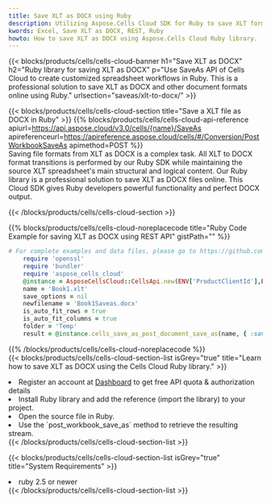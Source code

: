 ```yaml
---
title: Save XLT as DOCX using Ruby 
description: Utilizing Aspose.Cells Cloud SDK for Ruby to save XLT format file as DOCX format file. 
kwords: Excel, Save XLT as DOCX, REST, Ruby
howto: How to save XLT as DOCX using Aspose.Cells Cloud Ruby library.
---
```



{{< blocks/products/cells/cells-cloud-banner h1="Save XLT as DOCX" h2="Ruby library for saving XLT as DOCX" p="Use SaveAs API of Cells Cloud to create customized spreadsheet workflows in Ruby. This is a professional solution to save XLT as DOCX and other document formats online using Ruby." urlsection="saveas/xlt-to-docx/" >}}

{{< blocks/products/cells/cells-cloud-section  title="Save a XLT file as DOCX in Ruby" >}}
{{% blocks/products/cells/cells-cloud-api-reference  apiurl=https://api.aspose.cloud/v3.0/cells/{name}/SaveAs  apireferenceurl=https://apireference.aspose.cloud/cells/#/Conversion/PostWorkbookSaveAs  apimethod=POST %}}
<br/>
Saving file formats from XLT as DOCX is a complex task. All XLT to DOCX format transitions is performed by our Ruby SDK while maintaining the source XLT spreadsheet's main structural and logical content. Our Ruby library is a professional solution to save XLT as DOCX files online. This Cloud SDK gives Ruby developers powerful functionality and perfect DOCX output.

{{< /blocks/products/cells/cells-cloud-section >}}

{{% blocks/products/cells/cells-cloud-noreplacecode title="Ruby Code Example for saving XLT as DOCX using REST API" gistPath="" %}}
  
```ruby
# For complete examples and data files, please go to https://github.com/aspose-cells-cloud/aspose-cells-cloud-ruby/
    require 'openssl'
    require 'bundler'
    require 'aspose_cells_cloud'
    @instance = AsposeCellsCloud::CellsApi.new(ENV['ProductClientId'],ENV['ProductClientSecret'])
    name = 'Book1.xlt'
    save_options = nil
    newfilename = 'Book1Saveas.docx'
    is_auto_fit_rows = true
    is_auto_fit_columns = true
    folder = 'Temp'
    result = @instance.cells_save_as_post_document_save_as(name, { :save_options=>save_options, :newfilename=>(folder+"/"+newfilename), :is_auto_fit_rows=>is_auto_fit_rows, :is_auto_fit_columns=>is_auto_fit_columns, :folder=>folder})
```
  
{{% /blocks/products/cells/cells-cloud-noreplacecode  %}}
<br/>
{{< blocks/products/cells/cells-cloud-section-list isGrey="true"  title="Learn how to save XLT as DOCX using the Cells Cloud Ruby library." >}}
<li>Register an account at <a href="https://dashboard.aspose.cloud/">Dashboard</a> to get free API quota & authorization details</li>
<li>Install Ruby library and add the reference (import the library) to your project.</li>
<li>Open the source file in Ruby.</li>
<li>Use the `post_workbook_save_as` method to retrieve the resulting stream.</li>
{{< /blocks/products/cells/cells-cloud-section-list >}}

{{< blocks/products/cells/cells-cloud-section-list isGrey="true"  title="System Requirements" >}}
<li>ruby 2.5 or newer</li>
{{< /blocks/products/cells/cells-cloud-section-list >}}
